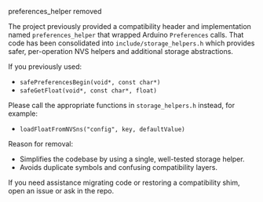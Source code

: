preferences_helper removed

The project previously provided a compatibility header and implementation named `preferences_helper` that wrapped Arduino `Preferences` calls. That code has been consolidated into `include/storage_helpers.h` which provides safer, per-operation NVS helpers and additional storage abstractions.

If you previously used:

- `safePreferencesBegin(void*, const char*)`
- `safeGetFloat(void*, const char*, float)`

Please call the appropriate functions in `storage_helpers.h` instead, for example:

- `loadFloatFromNVSns("config", key, defaultValue)`

Reason for removal:
- Simplifies the codebase by using a single, well-tested storage helper.
- Avoids duplicate symbols and confusing compatibility layers.

If you need assistance migrating code or restoring a compatibility shim, open an issue or ask in the repo.
